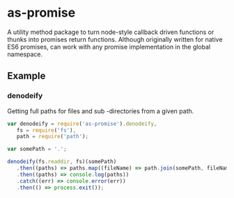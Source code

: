 # as-promise
A utility method package to turn node-style callback driven functions or thunks into promises return functions. Although originally written for native ES6 promises, can work with any promise implementation in the global namespace.
 
## Example
 
### denodeify 
 Getting full paths for files and sub -directories from a given path.
 ``` javascript
 var denodeify = require('as-promise').denodeify,
    fs = require('fs'),
    path = require('path');
 
 var somePath = '.';
 
 denodeify(fs.readdir, fs)(somePath)
    .then((paths) => paths.map((fileName) => path.join(somePath, fileName)))
    .then((paths) => console.log(paths))
    .catch((err) => console.error(err))
    .then(() => process.exit());    
 ```
 
